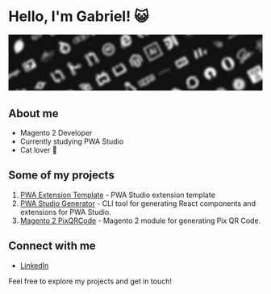 # Hello, I'm Gabriel! 😺
![background](background.jpg)
## About me
- Magento 2 Developer
- Currently studying PWA Studio
- Cat lover 🐾

## Some of my projects
1. [PWA Extension Template](https://github.com/GabrielFNLima/pwa-extension-template) - PWA Studio extension template
2. [PWA Studio Generator](https://github.com/GabrielFNLima/pwa-studio-generator) - CLI tool for generating React components and extensions for PWA Studio.
3. [Magento 2 PixQRCode](https://github.com/GabrielFNLima/magento2-pixqrcode) -  Magento 2 module for generating Pix QR Code.

## Connect with me
- [LinkedIn](https://www.linkedin.com/in/devgfnl/)

Feel free to explore my projects and get in touch! 
